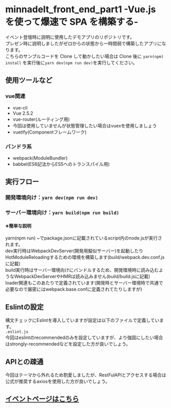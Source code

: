 # minnadelt_front_end_part1 -Vue.js を使って爆速で SPA を構築する-
イベント登壇時に説明に使用したデモアプリのリポジトリです。<br>
プレゼン時に説明しましたがゼロからの状態から一時間弱で構築したアプリになります。<br>
こちらのサンプルコードを Clone して動かしたい場合は Clone 後に `yarn(npm) install` を実行後に`yarn dev(npm run dev)`を実行してください。

## 使用ツールなど
### vue関連
* vue-cli
* Vue 2.5.2
* vue-router(ルーティング用)
* 今回は使用していませんが状態管理したい場合はvuexを使用しましょう
* vuetify(Componentフレームワーク)

### バンドラ系
* webpack(ModuleBundler)
* babbel(ES6記法からES5へのトランスパイル用)

## 実行フロー
### 開発環境向け：`yarn dev(npm run dev)`
### サーバー環境向け：`yarn build(npm run build)`
#### ※簡単な説明
yarn(npm run) ~でpackage.jsonに記載されているscript内のnode.jsが実行されます。<br>
dev実行時はWebpackDevServer(開発用擬似サーバー)を起動したりHotModuleReloadingするための環境を構築します(build/webpack.dev.conf.jsに記載)<br>
build実行時はサーバー環境向けにバンドルするため、開発環境時に読み込むようなWebpackDevServerやHMRは読み込みません(build/build.jsに記載)<br>
loader関連もこのあたりで定義されています(開発時とサーバー環境時で共通で必要なので厳密にはwebpack.base.confに定義されてたりしますが)


## Eslintの設定
構文チェックにEslintを導入していますが設定は以下のファイルで定義しています。<br>
`.eslint.js`<br>
今回はeslintのrecommendedのみを設定していますが、より強固にしたい場合はstrongly-recommendedなどを設定した方が良いでしょう。


## APIとの疎通
今回はテーマから外れるため割愛しましたが、RestFulAPIとアクセスする場合は公式が推奨するaxiosを使用した方が良いでしょう。<br>

## [イベントページはこちら](https://minnadelt.connpass.com/event/104775/)
